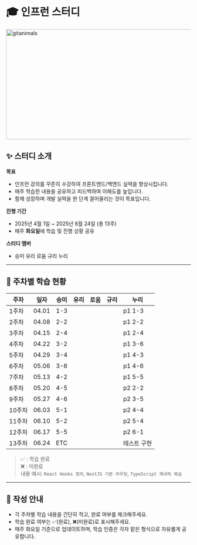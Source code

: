 # 🎓 인프런 스터디


<a href="https://www.gitanimals.org/">
      <img
        src="https://render.gitanimals.org/guilds/687142409908081937/draw"
        width="600"
        height="300"
        alt="gitanimals"
      />
</a>



## ✨ 스터디 소개

**목표**  
- 인프런 강의를 꾸준히 수강하여 프론트엔드/백엔드 실력을 향상시킵니다.  
- 매주 학습한 내용을 공유하고 피드백하여 이해도를 높입니다.  
- 함께 성장하며 개발 실력을 한 단계 끌어올리는 것이 목표입니다.

**진행 기간**  
- 2025년 4월 1일 ~ 2025년 6월 24일 (총 13주)  
- 매주 **화요일**에 학습 및 진행 상황 공유  

**스터디 멤버**  
- 승미  유리  로움  규리  누리  

---

## 📅 주차별 학습 현황

| 주차 | 일자 | 승미 | 유리 | 로움 | 규리 | 누리     |
|------|------|------|------|------|------|--------|
| 1주차 | 04.01 | 1-3 |  |  |  | p1 1-3 |
| 2주차 | 04.08 | 2-2 |  |  |  | p1 2-2 |
| 3주차 | 04.15 | 2-4 |  |  |  | p1 2-4 |
| 4주차 | 04.22 | 3-2 |  |  |  | p1 3-6 |
| 5주차 | 04.29 | 3-4 |  |  |  | p1 4-3 |
| 6주차 | 05.06 | 3-6 |  |  |  | p1 4-6 |
| 7주차 | 05.13 | 4-2 |  |  |  | p1 5-5 |
| 8주차 | 05.20 | 4-5 |  |  |  | p2 2-2 |
| 9주차 | 05.27 | 4-6 |  |  |  | p2 3-5 |
| 10주차 | 06.03 | 5-1 |  |  |  | p2 4-4 |
| 11주차 | 06.10 | 5-2 |  |  |  | p2 5-4 |
| 12주차 | 06.17 | 5-5 |  |  |  | p2 6-1 |
| 13주차 | 06.24 | ETC |  |  |  | 테스트 구현 |

> ✅ : 학습 완료  
> ❌ : 미완료  
> 내용 예시: `React Hooks 정리`, `NestJS 기본 라우팅`, `TypeScript 제네릭 복습`

---

## 📌 작성 안내

- 각 주차별 학습 내용을 간단히 적고, 완료 여부를 체크해주세요.
- 학습 완료 여부는 ✅(완료), ❌(미완료)로 표시해주세요.
- 매주 화요일 기준으로 업데이트하며, 학습 인증은 각자 맡은 형식으로 자유롭게 공유합니다.

